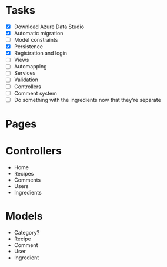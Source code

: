 ﻿# Tasks

- [x] Download Azure Data Studio
- [x] Automatic migration
- [ ] Model constraints
- [x] Persistence
- [x] Registration and login
- [ ] Views
- [ ] Automapping
- [ ] Services
- [ ] Validation
- [ ] Controllers
- [ ] Comment system
- [ ] Do something with the ingredients now that they're separate

# Pages
# Controllers
- Home
- Recipes
- Comments
- Users
- Ingredients
# Models
- Category?
- Recipe
- Comment
- User
- Ingredient
